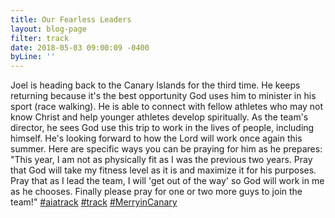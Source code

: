 ```yaml
---
title: Our Fearless Leaders
layout: blog-page
filter: track
date: 2018-05-03 09:00:09 -0400
byLine: ''
---
```

Joel is heading back to the Canary Islands for the third time. He keeps returning because it's the best opportunity God uses him to minister in his sport (race walking). He is able to connect with fellow athletes who may not know Christ and help younger athletes develop spiritually. As the team's director, he sees God use this trip to work in the lives of people, including himself. He's looking forward to how the Lord will work once again this summer. Here are specific ways you can be praying for him as he prepares: "This year, I am not as physically fit as I was the previous two years. Pray that God will take my fitness level as it is and maximize it for his purposes. Pray that as I lead the team, I will 'get out of the way' so God will work in me as he chooses. Finally please pray for one or two more guys to join the team!" [#aiatrack](https://www.facebook.com/hashtag/aiatrack?source=feed_text) [#track](https://www.facebook.com/hashtag/track?source=feed_text) [#MerryinCanary](https://www.facebook.com/hashtag/merryincanary?source=feed_text)  